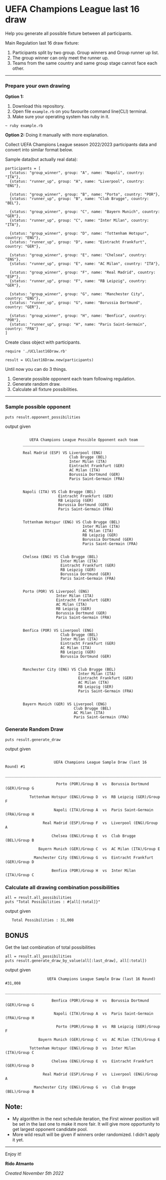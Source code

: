 # UEFA Champions League last 16 draw
Help you generate all possible fixture between all participants.

Main Regulation last 16 draw fixture:
1. Participants split by two group. Group winners and Group runner up list.
2. The group winner can only meet the runner up.
3. Teams from the same country and same group stage cannot face each other.

***

### Prepare your own drawing

**Option 1:**
1. Download this repository.
2. Open file `example.rb` on you favourite command line(CLI) terminal.
3. Make sure your operating system has ruby in it.
```
~ ruby example.rb
```

**Option 2:**
Doing it manually with more explanation.

Collect UEFA Champions League season 2022/2023 participants data and convert into similar format below.

Sample data(but actually real data):
```
participants = [
  {status: "group_winner", group: "A", name: "Napoli", country: "ITA"},
  {status: "runner_up", group: "A", name: "Liverpool", country: "ENG"},
	
  {status: "group_winner", group: "B", name: "Porto", country: "POR"},
  {status: "runner_up", group: "B", name: "Club Brugge", country: "BEL"},

  {status: "group_winner", group: "C", name: "Bayern Munich", country: "GER"},
  {status: "runner_up", group: "C", name: "Inter Milan", country: "ITA"},

  {status: "group_winner", group: "D", name: "Tottenham Hotspur", country: "ENG"},
  {status: "runner_up", group: "D", name: "Eintracht Frankfurt", country: "GER"},

  {status: "group_winner", group: "E", name: "Chelsea", country: "ENG"},
  {status: "runner_up", group: "E", name: "AC Milan", country: "ITA"},

  {status: "group_winner", group: "F", name: "Real Madrid", country: "ESP"},
  {status: "runner_up", group: "F", name: "RB Leipzig", country: "GER"},

  {status: "group_winner", group: "G", name: "Manchester City", country: "ENG"},
  {status: "runner_up", group: "G", name: "Borussia Dortmund", country: "GER"},

  {status: "group_winner", group: "H", name: "Benfica", country: "POR"},
  {status: "runner_up", group: "H", name: "Paris Saint-Germain", country: "FRA"}
]
```

Create class object with participants.
```
require './UCLlast16Draw.rb'

result = UCLlast16Draw.new(participants)
```

Until now you can do 3 things.
1. Generate possible opponent each team following regulation.
2. Generate random draw.
3. Calculate all fixture possibilities.

***

### Sample possible opponent

```
puts result.opponent_possibilities
```
output given 
```

           UEFA Champions League Possible Opponent each team
        _______________________________________________________

        Real Madrid (ESP) VS Liverpool (ENG)
                             Club Brugge (BEL)
                             Inter Milan (ITA)
                             Eintracht Frankfurt (GER)
                             AC Milan (ITA)
                             Borussia Dortmund (GER)
                             Paris Saint-Germain (FRA)


        Napoli (ITA) VS Club Brugge (BEL)
                        Eintracht Frankfurt (GER)
                        RB Leipzig (GER)
                        Borussia Dortmund (GER)
                        Paris Saint-Germain (FRA)


        Tottenham Hotspur (ENG) VS Club Brugge (BEL)
                                   Inter Milan (ITA)
                                   AC Milan (ITA)
                                   RB Leipzig (GER)
                                   Borussia Dortmund (GER)
                                   Paris Saint-Germain (FRA)


        Chelsea (ENG) VS Club Brugge (BEL)
                         Inter Milan (ITA)
                         Eintracht Frankfurt (GER)
                         RB Leipzig (GER)
                         Borussia Dortmund (GER)
                         Paris Saint-Germain (FRA)


        Porto (POR) VS Liverpool (ENG)
                       Inter Milan (ITA)
                       Eintracht Frankfurt (GER)
                       AC Milan (ITA)
                       RB Leipzig (GER)
                       Borussia Dortmund (GER)
                       Paris Saint-Germain (FRA)


        Benfica (POR) VS Liverpool (ENG)
                         Club Brugge (BEL)
                         Inter Milan (ITA)
                         Eintracht Frankfurt (GER)
                         AC Milan (ITA)
                         RB Leipzig (GER)
                         Borussia Dortmund (GER)


        Manchester City (ENG) VS Club Brugge (BEL)
                                 Inter Milan (ITA)
                                 Eintracht Frankfurt (GER)
                                 AC Milan (ITA)
                                 RB Leipzig (GER)
                                 Paris Saint-Germain (FRA)


        Bayern Munich (GER) VS Liverpool (ENG)
                               Club Brugge (BEL)
                               AC Milan (ITA)
                               Paris Saint-Germain (FRA)
```

### Generate Random Draw

```
puts result.generate_draw
```
output given 
```

                      UEFA Champions League Sample Draw (last 16 Round) #1
        ________________________________________________________________________________

                       Porto (POR)/Group B  vs  Borussia Dortmund (GER)/Group G

           Tottenham Hotspur (ENG)/Group D  vs  RB Leipzig (GER)/Group F

                      Napoli (ITA)/Group A  vs  Paris Saint-Germain (FRA)/Group H

                 Real Madrid (ESP)/Group F  vs  Liverpool (ENG)/Group A

                     Chelsea (ENG)/Group E  vs  Club Brugge (BEL)/Group B

               Bayern Munich (GER)/Group C  vs  AC Milan (ITA)/Group E

             Manchester City (ENG)/Group G  vs  Eintracht Frankfurt (GER)/Group D

                     Benfica (POR)/Group H  vs  Inter Milan (ITA)/Group C
```

### Calculate all drawing combination possibilities

```
all = result.all_possibilities
puts "Total Possibilities : #{all[:total]}"
```
output given 
```
   Total Possibilities : 31,008
```

## BONUS

Get the last combination of total possibilities
```
all = result.all_possibilities
puts result.generate_draw_by_value(all[:last_draw], all[:total])
```
output given 
```
                   UEFA Champions League Sample Draw (last 16 Round) #31,008
        ________________________________________________________________________________

                     Benfica (POR)/Group H  vs  Borussia Dortmund (GER)/Group G

                      Napoli (ITA)/Group A  vs  Paris Saint-Germain (FRA)/Group H

                       Porto (POR)/Group B  vs  RB Leipzig (GER)/Group F

               Bayern Munich (GER)/Group C  vs  AC Milan (ITA)/Group E

           Tottenham Hotspur (ENG)/Group D  vs  Inter Milan (ITA)/Group C

                     Chelsea (ENG)/Group E  vs  Eintracht Frankfurt (GER)/Group D

                 Real Madrid (ESP)/Group F  vs  Liverpool (ENG)/Group A

             Manchester City (ENG)/Group G  vs  Club Brugge (BEL)/Group B
```

## Note:
* My algorithm in the next schedule iteration, the First winner position will be set in the last one to make it more fair. It will give more opportunity to get largest opponent candidate pool.
* More wild result will be given if winners order randomized. I didn't apply it yet.

***

Enjoy it!

**Rido Atmanto**

*Created November 5th 2022*
